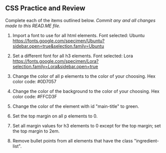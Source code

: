 ## CSS Practice and Review

Complete each of the items outlined below.
*Commit any and all changes made to this READ.ME file.*

1. Import a font to use for all html elements.
Font selected: Ubuntu
https://fonts.google.com/specimen/Ubuntu?sidebar.open=true&selection.family=Ubuntu

2. Set a different font for all h3 elements.
Font selected: Lora
https://fonts.google.com/specimen/Lora?selection.family=Lora&sidebar.open=true

3. Change the color of all p elements to the color of your choosing.
Hex color code: #0D7057

4. Change the color of the background to the color of your choosing.
Hex color code: #FFCD3F

5. Change the color of the element with id "main-title" to green.

6. Set the top margin on all p elements to 0.

7. Set all margin values for h3 elements to 0 except for the top margin; set the top margin to 2em.

8. Remove bullet points from all elements that have the class "ingredient-list".
